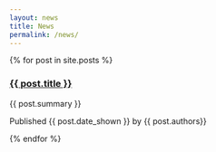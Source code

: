 ```yaml
---
layout: news
title: News
permalink: /news/
---
```



{% for post in site.posts %}
<div class="news">
	 <h3>
	 	<a href="{{ post.url | relative_url }}">
	 		{{ post.title }}
	 	</a>
	 </h3>
	 <p class="short-description">{{ post.summary }}</p>
	 <p class="published-by"> Published {{ post.date_shown }} by {{ post.authors}} </p>
</div>
{% endfor %}